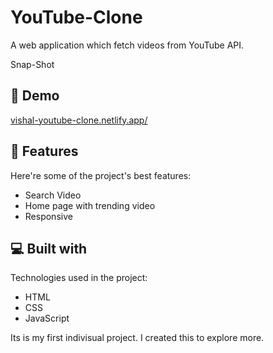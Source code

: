 # YouTube-Clone

<p id="description">A web application which fetch videos from YouTube API.</p>
<p>Snap-Shot</p>

<h2>🚀 Demo</h2>


[vishal-youtube-clone.netlify.app/](vishal-youtube-clone.netlify.app/)


  
  
<h2>🧐 Features</h2>

Here're some of the project's best features:

*   Search Video
*   Home page with trending video
*   Responsive

  
  
<h2>💻 Built with</h2>

Technologies used in the project:

*   HTML
*   CSS
*   JavaScript


Its is my first indivisual project. I created this to explore more.
